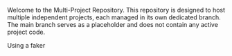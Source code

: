 Welcome to the Multi-Project Repository. This repository is designed to host multiple independent projects, each managed in its own dedicated branch. The main branch serves as a placeholder and does not contain any active project code.



Using a faker 